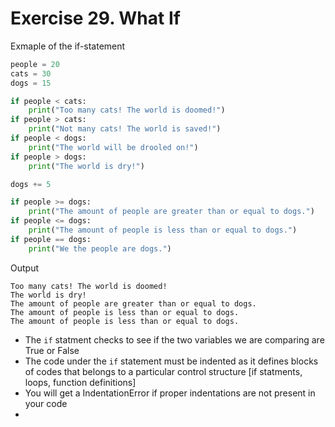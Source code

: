 # Exercise 29. What If

Exmaple of the if-statement

```python
people = 20
cats = 30
dogs = 15

if people < cats:
    print("Too many cats! The world is doomed!")
if people > cats:
    print("Not many cats! The world is saved!")
if people < dogs:
    print("The world will be drooled on!")
if people > dogs:
    print("The world is dry!")

dogs += 5

if people >= dogs:
    print("The amount of people are greater than or equal to dogs.")
if people <= dogs:
    print("The amount of people is less than or equal to dogs.")
if people == dogs:
    print("We the people are dogs.")
```

Output

```plaintext
Too many cats! The world is doomed!
The world is dry!
The amount of people are greater than or equal to dogs.
The amount of people is less than or equal to dogs.
The amount of people is less than or equal to dogs.
```

* The `if` statment checks to see if the two variables we are comparing are True or False
* The code under the `if` statement must be indented as it defines blocks of codes that belongs to a particular control structure [if statments, loops, function definitions]
* You will get a IndentationError if proper indentations are not present in your code
*
